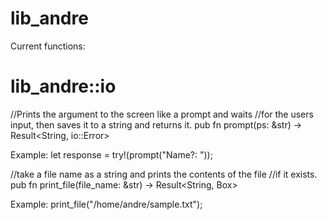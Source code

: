 # lib_andre

Current functions:

lib_andre::io
===============

//Prints the argument to the screen like a prompt and waits
//for the users input, then saves it to a string and returns it.
pub fn prompt(ps: &str) -> Result<String, io::Error> 

Example:
let response = try!(prompt("Name?: "));


//take a file name as a string and prints the contents of the file
//if it exists.
pub fn print_file(file_name: &str) -> Result<String, Box<Error>> 

Example:
print_file("/home/andre/sample.txt");
